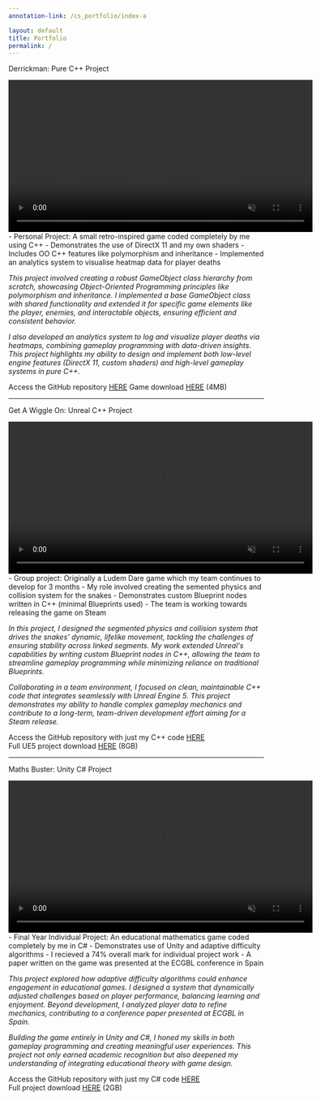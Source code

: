 ```yaml
---
annotation-link: /cs_portfolio/index-a

layout: default
title: Portfolio
permalink: /
---
```


<p class="project-title">Derrickman: <span class="project-type">Pure C++ Project</span></p>

<video width="600" controls loop autoplay muted playsinline>
  <source src="{{ site.url }}{{ site.baseurl }}/assets/Oil Strike 75.mp4" type="video/mp4">
  Your browser does not support the video tag.
</video>

<div class="project-desc" markdown="1">
- Personal Project: A small retro-inspired game coded completely by me using C++
- Demonstrates the use of DirectX 11 and my own shaders
- Includes OO C++ features like polymorphism and inheritance
- Implemented an analytics system to visualise heatmap data for player deaths
</div>

<i>This project involved creating a robust GameObject class hierarchy from scratch, showcasing Object-Oriented Programming principles like polymorphism and inheritance. I implemented a base GameObject class with shared functionality and extended it for specific game elements like the player, enemies, and interactable objects, ensuring efficient and consistent behavior.</i>

<i>I also developed an analytics system to log and visualize player deaths via heatmaps, combining gameplay programming with data-driven insights. This project highlights my ability to design and implement both low-level engine features (DirectX 11, custom shaders) and high-level gameplay systems in pure C++.</i>

Access the GitHub repository <a href="https://www.example.com" class="project-link">HERE</a>
Game download <a href="https://www.example.com">HERE</a> (4MB) <br>

----------------------




<p class="project-title">Get A Wiggle On: <span class="project-type">Unreal C++ Project</span></p>

<video width="600" controls loop autoplay muted playsinline>
  <source src="{{ site.url }}{{ site.baseurl }}/assets/Snake%20Party.mp4" type="video/mp4">
  Your browser does not support the video tag.
</video>

<div class="project-desc" markdown="1">
- Group project: Originally a Ludem Dare game which my team continues to develop for 3 months 
- My role involved creating the semented physics and collision system for the snakes
- Demonstrates custom Blueprint nodes written in C++ (minimal Blueprints used)
- The team is working towards releasing the game on Steam
</div>

<i>In this project, I designed the segmented physics and collision system that drives the snakes’ dynamic, lifelike movement, tackling the challenges of ensuring stability across linked segments. My work extended Unreal's capabilities by writing custom Blueprint nodes in C++, allowing the team to streamline gameplay programming while minimizing reliance on traditional Blueprints.</i>

<i>Collaborating in a team environment, I focused on clean, maintainable C++ code that integrates seamlessly with Unreal Engine 5. This project demonstrates my ability to handle complex gameplay mechanics and contribute to a long-term, team-driven development effort aiming for a Steam release.</i>
 
Access the GitHub repository with just my C++ code <a href="https://www.example.com" class="project-link">HERE</a> <br>
Full UE5 project download <a href="https://www.example.com">HERE</a> (8GB)

----------------------

<p class="project-title">Maths Buster: <span class="project-type">Unity C# Project</span></p>

<video width="600" controls loop autoplay muted playsinline>
  <source src="{{ site.url }}{{ site.baseurl }}/assets/Gardeners of the Galaxy.mp4" type="video/mp4">
  Your browser does not support the video tag.
</video>

<div class="project-desc" markdown="1">
- Final Year Individual Project: An educational mathematics game coded completely by me in C#
- Demonstrates use of Unity and adaptive difficulty algorithms
- I recieved a 74% overall mark for individual project work
- A paper written on the game was presented at the ECGBL conference in Spain
</div>

<i>This project explored how adaptive difficulty algorithms could enhance engagement in educational games. I designed a system that dynamically adjusted challenges based on player performance, balancing learning and enjoyment. Beyond development, I analyzed player data to refine mechanics, contributing to a conference paper presented at ECGBL in Spain.</i>

<i>Building the game entirely in Unity and C#, I honed my skills in both gameplay programming and creating meaningful user experiences. This project not only earned academic recognition but also deepened my understanding of integrating educational theory with game design.</i>
 
Access the GitHub repository with just my C# code <a href="https://www.example.com" class="project-link">HERE</a> <br>
Full project download <a href="https://www.example.com">HERE</a> (2GB)

